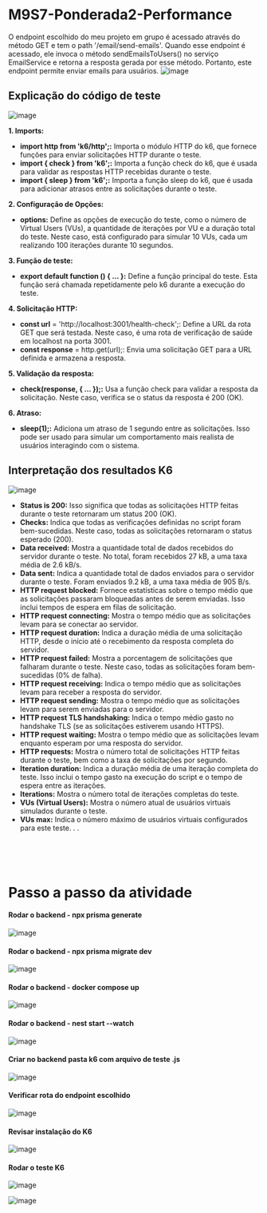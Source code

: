 # M9S7-Ponderada2-Performance

O endpoint escolhido do meu projeto em grupo é acessado através do método GET e tem o path '/email/send-emails'. Quando esse endpoint é acessado, ele invoca o método sendEmailsToUsers() no serviço EmailService e retorna a resposta gerada por esse método. Portanto, este endpoint permite enviar emails para usuários.
![image](https://github.com/Livia-Coutinho/M9S7-Ponderada2-Performance/assets/99189965/9a7b2702-a948-41c1-a96b-9121026f16a9)

## Explicação do código de teste
![image](https://github.com/Livia-Coutinho/M9S7-Ponderada2-Performance/assets/99189965/183043b5-5d09-4b1c-a0e3-38e7cf0498f5)
</br>

**1. Imports:**
- **import http from 'k6/http';:** Importa o módulo HTTP do k6, que fornece funções para enviar solicitações HTTP durante o teste.
- **import { check } from 'k6';:** Importa a função check do k6, que é usada para validar as respostas HTTP recebidas durante o teste.
- **import { sleep } from 'k6';:** Importa a função sleep do k6, que é usada para adicionar atrasos entre as solicitações durante o teste.

**2. Configuração de Opções:**
- **options:** Define as opções de execução do teste, como o número de Virtual Users (VUs), a quantidade de iterações por VU e a duração total do teste. Neste caso, está configurado para simular 10 VUs, cada um realizando 100 iterações durante 10 segundos.

**3. Função de teste:**
- **export default function () { ... }:** Define a função principal do teste. Esta função será chamada repetidamente pelo k6 durante a execução do teste.


**4. Solicitação HTTP:**

- **const url** = 'http://localhost:3001/health-check';: Define a URL da rota GET que será testada. Neste caso, é uma rota de verificação de saúde em localhost na porta 3001.
- **const response** = http.get(url);: Envia uma solicitação GET para a URL definida e armazena a resposta.

**5. Validação da resposta:**

- **check(response, { ... });:** Usa a função check para validar a resposta da solicitação. Neste caso, verifica se o status da resposta é 200 (OK).

**6. Atraso:**

- **sleep(1);:** Adiciona um atraso de 1 segundo entre as solicitações. Isso pode ser usado para simular um comportamento mais realista de usuários interagindo com o sistema.

## Interpretação dos resultados K6
![image](https://github.com/Livia-Coutinho/M9S7-Ponderada2-Performance/assets/99189965/688d6e45-7c4d-49d0-9def-f1790ca93b3b)
</br>
- **Status is 200:** Isso significa que todas as solicitações HTTP feitas durante o teste retornaram um status 200 (OK).
- **Checks:** Indica que todas as verificações definidas no script foram bem-sucedidas. Neste caso, todas as solicitações retornaram o status esperado (200).
- **Data received:** Mostra a quantidade total de dados recebidos do servidor durante o teste. No total, foram recebidos 27 kB, a uma taxa média de 2.6 kB/s.
- **Data sent:** Indica a quantidade total de dados enviados para o servidor durante o teste. Foram enviados 9.2 kB, a uma taxa média de 905 B/s.
- **HTTP request blocked:** Fornece estatísticas sobre o tempo médio que as solicitações passaram bloqueadas antes de serem enviadas. Isso inclui tempos de espera em filas de solicitação.
- **HTTP request connecting:** Mostra o tempo médio que as solicitações levam para se conectar ao servidor.
- **HTTP request duration:** Indica a duração média de uma solicitação HTTP, desde o início até o recebimento da resposta completa do servidor.
- **HTTP request failed:** Mostra a porcentagem de solicitações que falharam durante o teste. Neste caso, todas as solicitações foram bem-sucedidas (0% de falha).
- **HTTP request receiving:** Indica o tempo médio que as solicitações levam para receber a resposta do servidor.
- **HTTP request sending:** Mostra o tempo médio que as solicitações levam para serem enviadas para o servidor.
- **HTTP request TLS handshaking:** Indica o tempo médio gasto no handshake TLS (se as solicitações estiverem usando HTTPS).
- **HTTP request waiting:** Mostra o tempo médio que as solicitações levam enquanto esperam por uma resposta do servidor.
- **HTTP requests:** Mostra o número total de solicitações HTTP feitas durante o teste, bem como a taxa de solicitações por segundo.
- **Iteration duration:** Indica a duração média de uma iteração completa do teste. Isso inclui o tempo gasto na execução do script e o tempo de espera entre as iterações.
- **Iterations:** Mostra o número total de iterações completas do teste.
- **VUs (Virtual Users):** Mostra o número atual de usuários virtuais simulados durante o teste.
- **VUs max:** Indica o número máximo de usuários virtuais configurados para este teste.
.
.
</br>
</br>
</br>

# Passo a passo da atividade

#### Rodar o backend - npx prisma generate
![image](https://github.com/Livia-Coutinho/M9S7-Ponderada2-Performance/assets/99189965/aba7c070-75b6-49e1-a290-835ff1eafd75)

#### Rodar o backend - npx prisma migrate dev
![image](https://github.com/Livia-Coutinho/M9S7-Ponderada2-Performance/assets/99189965/c3217cae-a55e-42cb-8a8f-b5f6debfe9b1)

#### Rodar o backend - docker compose up
![image](https://github.com/Livia-Coutinho/M9S7-Ponderada2-Performance/assets/99189965/3ee71cbe-c8b2-431c-8918-e1b74e488f58)

#### Rodar o backend - nest start --watch
![image](https://github.com/Livia-Coutinho/M9S7-Ponderada2-Performance/assets/99189965/3a3ea645-114d-49cb-8d21-ecb9dcbca7af)

#### Criar no backend pasta k6 com arquivo de teste .js
![image](https://github.com/Livia-Coutinho/M9S7-Ponderada2-Performance/assets/99189965/c36cbd02-bd9e-4c60-89a3-b50a20eedbe6)

#### Verificar rota do endpoint escolhido
![image](https://github.com/Livia-Coutinho/M9S7-Ponderada2-Performance/assets/99189965/8dc19b60-77d3-46af-91cc-25b8181e035c)

#### Revisar instalação do K6
![image](https://github.com/Livia-Coutinho/M9S7-Ponderada2-Performance/assets/99189965/2b388b16-086e-47b8-a916-9b6b30058f99)

#### Rodar o teste K6
![image](https://github.com/Livia-Coutinho/M9S7-Ponderada2-Performance/assets/99189965/eb6daecb-7bb9-4278-96d2-c02e00a41f4e)

![image](https://github.com/Livia-Coutinho/M9S7-Ponderada2-Performance/assets/99189965/d01452ba-f072-4e18-83a5-8b4fc26cada5)
